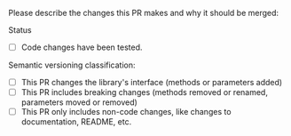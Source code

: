 Please describe the changes this PR makes and why it should be merged:

Status
- [ ] Code changes have been tested.

Semantic versioning classification:
- [ ] This PR changes the library's interface (methods or parameters added)
- [ ] This PR includes breaking changes (methods removed or renamed, parameters moved or removed)
- [ ] This PR only includes non-code changes, like changes to documentation, README, etc.
